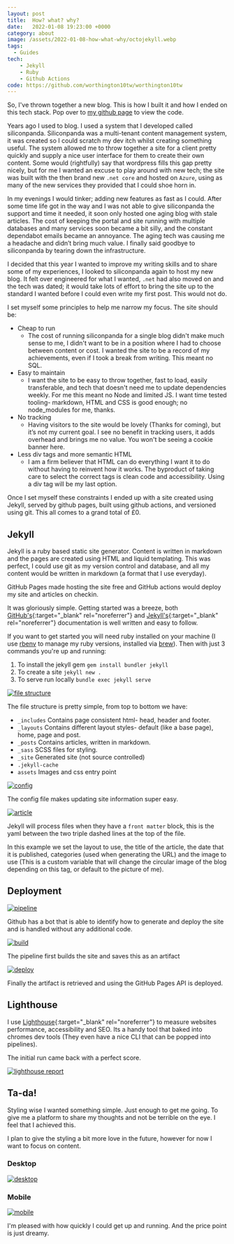 ```yaml
---
layout: post
title:  How? what? why?
date:   2022-01-08 19:23:00 +0000
category: about
image: /assets/2022-01-08-how-what-why/octojekyll.webp
tags:
  - Guides
tech: 
    - Jekyll
    - Ruby
    - Github Actions
code: https://github.com/worthington10tw/worthington10tw
---
```


So, I've thrown together a new blog. This is how I built it and how I ended on this tech stack. Pop over to [my github page](https://github.com/worthington10tw) to view the code.

<!--more-->

Years ago I used to blog. I used a system that I developed called siliconpanda. Siliconpanda was a multi-tenant content management system, it was created so I could scratch my dev itch whilst creating something useful. The system allowed me to throw together a site for a client pretty quickly and supply a nice user interface for them to create their own content. Some would (rightfully) say that wordpress fills this gap pretty nicely, but for me I wanted an excuse to play around with new tech; the site was built with the then brand new `.net core` and hosted on `Azure`, using as many of the new services they provided that I could shoe horn in. 

In my evenings I would tinker; adding new features as fast as I could. After some time life got in the way and I was not able to give siliconpanda the support and time it needed, it soon only hosted one aging blog with stale articles. The cost of keeping the portal and site running with multiple databases and many services soon became a bit silly, and the constant dependabot emails became an annoyance. The aging tech was causing me a headache and didn’t bring much value. I finally said goodbye to siliconpanda by tearing down the infrastructure.

I decided that this year I wanted to improve my writing skills and to share some of my experiences, I looked to siliconpanda again to host my new blog. It felt over engineered for what I wanted, `.net` had also moved on and the tech was dated; it would take lots of effort to bring the site up to the standard I wanted before I could even write my first post. This would not do.

I set myself some principles to help me narrow my focus.
The site should be:
- Cheap to run
    - The cost of running siliconpanda for a single blog didn't make much sense to me, I didn't want to be in a position where I had to choose between content or cost. I wanted the site to be a record of my achievements, even if I took a break from writing. This meant no SQL.
- Easy to maintain
    - I want the site to be easy to throw together, fast to load, easily transferable, and tech that doesn't need me to update dependencies weekly. For me this meant no Node and limited JS. I want time tested tooling- markdown, HTML and CSS is good enough; no node_modules for me, thanks.
- No tracking
    - Having visitors to the site would be lovely (Thanks for coming), but it’s not my current goal. I see no benefit in tracking users, it adds overhead and brings me no value. You won't be seeing a cookie banner here.
- Less div tags and more semantic HTML
    - I am a firm believer that HTML can do everything I want it to do without having to reinvent how it works. The byproduct of taking care to select the correct tags is clean code and accessibility. Using a div tag will be my last option.

Once I set myself these constraints I ended up with a site created using Jekyll, served by github pages, built using github actions, and versioned using git. This all comes to a grand total of £0.

## Jekyll

Jekyll is a ruby based static site generator. Content is written in markdown and the pages are created using HTML and liquid templating. This was perfect, I could use git as my version control and database, and all my content would be written in markdown (a format that I use everyday).

GitHub Pages made hosting the site free and GitHub actions would deploy my site and articles on checkin.

It was gloriously simple. Getting started was a breeze, both [GitHub's](https://pages.github.com/){:target="_blank"  rel="noreferrer"} and [Jekyll's](https://jekyllrb.com/){:target="_blank"  rel="noreferrer"} documentation is well written and easy to follow.

If you want to get started you will need ruby installed on your machine (I use [rbenv](https://github.com/rbenv/rbenv) to manage my ruby versions, installed via [brew](https://brew.sh/)). Then with just 3 commands you're up and running: 

1. To install the jekyll gem `gem install bundler jekyll`
2. To create a site `jekyll new .`
3. To serve run locally `bundle exec jekyll serve`

[![file structure](/assets/2022-01-08-how-what-why/structure.webp)](/assets/2022-01-08-how-what-why/structure.webp)

The file structure is pretty simple, from top to bottom we have:
- `_includes` Contains page consistent html- head, header and  footer. 
- `_layouts` Contains different layout styles- default (like a base page), home, page and post.
- `_posts` Contains articles, written in markdown.
- `_sass` SCSS files for styling.
- `_site` Generated site (not source controlled)
- `.jekyll-cache`
- `assets` Images and css entry point

[![config](/assets/2022-01-08-how-what-why/config.webp)](/assets/2022-01-08-how-what-why/config.webp)

The config file makes updating site information super easy.

[![article](/assets/2022-01-08-how-what-why/article.webp)](/assets/2022-01-08-how-what-why/article.webp)

Jekyll will process files when they have a `front matter` block, this is the yaml between the two triple dashed lines at the top of the file.

In this example we set the layout to use, the title of the article, the date that it is published, categories (used when generating the URL) and the image to use (This is a custom variable that will change the circular image of the blog depending on this tag, or default to the picture of me).

## Deployment

[![pipeline](/assets/2022-01-08-how-what-why/pipeline.webp)](/assets/2022-01-08-how-what-why/pipeline.webp)

Github has a bot that is able to identify how to generate and deploy the site and is handled without any additional code.

[![build](/assets/2022-01-08-how-what-why/build.webp)](/assets/2022-01-08-how-what-why/build.webp)

The pipeline first builds the site and saves this as an artifact

[![deploy](/assets/2022-01-08-how-what-why/deploy.webp)](/assets/2022-01-08-how-what-why/deploy.webp)

Finally the artifact is retrieved and using the GitHub Pages API is deployed.

## Lighthouse 

I use [Lighthouse](https://developers.google.com/web/tools/lighthouse){:target="_blank"  rel="noreferrer"} to measure websites performance, accessibility and SEO. Its a handy tool that baked into chromes dev tools (They even have a nice CLI that can be popped into pipelines).

The initial  run came back with a perfect score.

[![lighthouse report](/assets/2022-01-08-how-what-why/lighthouse.webp)](/assets/2022-01-08-how-what-why/lighthouse.webp)

## Ta-da!

Styling wise I wanted something simple. Just enough to get me going. To give me a platform to share my thoughts and not be terrible on the eye. I feel that I achieved this. 

I plan to give the styling a bit more love in the future, however for now I want to focus on content. 

### Desktop
[![desktop](/assets/2022-01-08-how-what-why/desktop.webp)](/assets/2022-01-08-how-what-why/desktop.webp)

### Mobile
[![mobile](/assets/2022-01-08-how-what-why/mobile.webp)](/assets/2022-01-08-how-what-why/mobile.webp)

I'm pleased with how quickly I could get up and running. And the price point is just dreamy.

